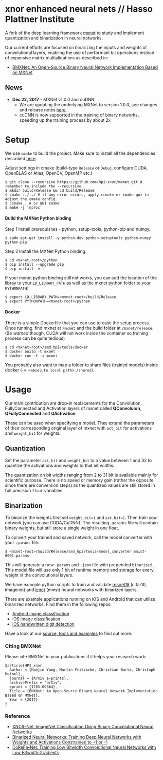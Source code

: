 # xnor enhanced neural nets // Hasso Plattner Institute

A fork of the deep learning framework [mxnet](http://mxnet.io) to study and implement quantization and binarization in neural networks.

Our current efforts are focused on binarizing the inputs and weights of convolutional layers, enabling the use of performant bit operations instead of expensive matrix multiplications as described in:

- [BMXNet: An Open-Source Binary Neural Network Implementation Based on MXNet](https://arxiv.org/abs/1705.09864)

## News

- **Dec 22, 2017** - MXNet v1.0.0 and cuDNN
    - We are updating the underlying MXNet to version 1.0.0, see changes and release notes [here](https://github.com/apache/incubator-mxnet/releases/tag/1.0.0).
    - cuDNN is now supported in the training of binary networks, speeding up the training process by about 2x

# Setup

We use ``cmake`` to build the project. Make sure to install all the dependencies described [here](docs/install/build_from_source.md#prerequisites). 

Adjust settings in cmake (build-type ``Release`` or ``Debug``, configure CUDA, OpenBLAS or Atlas, OpenCV, OpenMP etc.)  

```shell
$ git clone --recursive https://github.com/hpi-xnor/mxnet.git # remember to include the --recursive
$ mkdir build/Release && cd build/Release
$ cmake ../../ # if any error occurs, apply ccmake or cmake-gui to adjust the cmake config.
$ ccmake . # or GUI cmake
$ make -j `nproc`
```

#### Build the MXNet Python binding

Step 1 Install prerequisites - python, setup-tools, python-pip and numpy.
```shell
$ sudo apt-get install -y python-dev python-setuptools python-numpy python-pip
```

Step 2 Install the MXNet Python binding.
```shell
$ cd <mxnet-root>/python
$ pip install --upgrade pip
$ pip install -e .
```

If your mxnet python binding still not works, you can add the location of the libray to your ``LD_LIBRARY_PATH`` as well as the mxnet python folder to your ``PYTHONPATH``:
```shell
$ export LD_LIBRARY_PATH=<mxnet-root>/build/Release
$ export PYTHONPATH=<mxnet-root>/python
```
#### Docker

There is a simple Dockerfile that you can use to ease the setup process. Once running, find mxnet at ``/mxnet`` and the build folder at ``/mxnet/release``. (Be *warned* though, CUDA will not work inside the container so training process can be quite tedious)

```shell
$ cd <mxnet-root>/smd_hpi/tools/docker
$ docker build -t mxnet
$ docker run -t -i mxnet
```

You probably also want to map a folder to share files (trained models) inside docker (``-v <absolute local path>:/shared``).

# Usage

Our main contribution are drop-in replacements for the Convolution, FullyConnected and Activation layers of mxnet called **QConvoluion**, **QFullyConnected** and **QActivation**.

These can be used when specifying a model. They extend the parameters of their corresponding original layer of mxnet with ``act_bit`` for activations and ``weight_bit`` for weights.

## Quantization

Set the parameter ``act_bit`` and ``weight_bit`` to a value between 1 and 32 to quantize the activations and weights to that bit widths.

The quantization on bit widths ranging from 2 to 31 bit is available mainly for scientific purpose. There is no speed or memory gain (rather the opposite since there are conversion steps) as the quantized values are still stored in full precision ``float`` variables.

## Binarization

To binarize the weights first set ``weight_bit=1`` and ``act_bit=1``. Then train your network (you can use CUDA/CuDNN). The resulting .params file will contain binary weights, but still store a single weight in one float. 

To convert your trained and saved network, call the model converter with your ``.params`` file: 
```shell
$ <mxnet-root>/build/Release/smd_hpi/tools/model_converter mnist-0001.params
```

This will generate a new ``.params`` and ``.json`` file with prepended ``binarized_``. This model file will use only 1 bit of runtime memory and storage for every weight in the convolutional layers.

We have example python scripts to train and validate [resnet18](smd_hpi/examples/binary-imagenet1k) (cifar10, imagenet) and [lenet](smd_hpi/examples/binary_mnist) (mnist) neural networks with binarized layers.

There are example applications running on iOS and Android that can utilize binarized networks. Find them in the following repos:
- [Android image classification](https://github.com/hpi-xnor/android-image-classification)
- [iOS image classification](https://github.com/hpi-xnor/ios-image-classification)
- [iOS handwritten digit detection](https://github.com/hpi-xnor/ios-mnist)

Have a look at our [source, tools and examples](smd_hpi) to find out more.

### Citing BMXNet

Please cite BMXNet in your publications if it helps your research work:

```shell
@article{HPI_xnor,
  Author = {Haojin Yang, Martin Fritzsche, Christian Bartz, Christoph Meinel},
  journal = {ArXiv e-prints},
  archivePrefix = "arXiv",
  eprint = {1705.09864},
  Title = {BMXNet: An Open-Source Binary Neural Network Implementation Based on MXNet},
  Year = {2017}
}
```

### Reference

- [XNOR-Net: ImageNet Classification Using Binary Convolutional Neural Networks](https://arxiv.org/abs/1603.05279)
- [Binarized Neural Networks: Training Deep Neural Networks with Weights and Activations Constrained to +1 or -1](https://arxiv.org/abs/1602.02830)
- [DoReFa-Net: Training Low Bitwidth Convolutional Neural Networks with Low Bitwidth Gradients](https://arxiv.org/abs/1606.06160)
